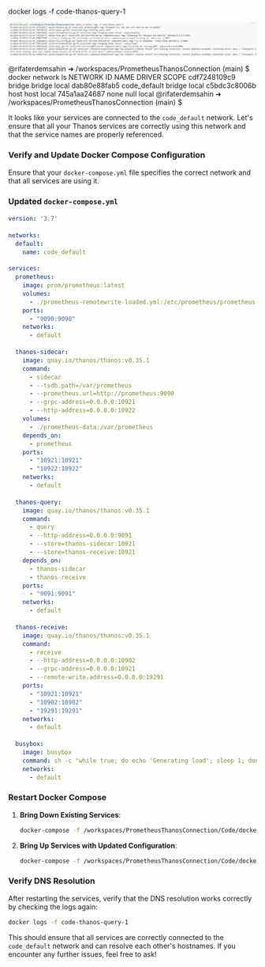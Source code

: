docker logs -f code-thanos-query-1

![alt text](/Resources/thanos-query-logs.png)

@rifaterdemsahin ➜ /workspaces/PrometheusThanosConnection (main) $ docker network ls
NETWORK ID     NAME           DRIVER    SCOPE
cdf7248109c9   bridge         bridge    local
dab80e88fab5   code_default   bridge    local
c5bdc3c8006b   host           host      local
745a1aa24687   none           null      local
@rifaterdemsahin ➜ /workspaces/PrometheusThanosConnection (main) $ 


It looks like your services are connected to the `code_default` network. Let's ensure that all your Thanos services are correctly using this network and that the service names are properly referenced.

### Verify and Update Docker Compose Configuration
Ensure that your `docker-compose.yml` file specifies the correct network and that all services are using it.

### Updated `docker-compose.yml`
```yaml
version: '3.7'

networks:
  default:
    name: code_default

services:
  prometheus:
    image: prom/prometheus:latest
    volumes:
      - ./prometheus-remotewrite-loaded.yml:/etc/prometheus/prometheus-remotewrite-loaded.yml
    ports:
      - "9090:9090"
    networks:
      - default

  thanos-sidecar:
    image: quay.io/thanos/thanos:v0.35.1
    command:
      - sidecar
      - --tsdb.path=/var/prometheus
      - --prometheus.url=http://prometheus:9090
      - --grpc-address=0.0.0.0:10921
      - --http-address=0.0.0.0:10922
    volumes:
      - ./prometheus-data:/var/prometheus
    depends_on:
      - prometheus
    ports:
      - "10921:10921"
      - "10922:10922"
    networks:
      - default

  thanos-query:
    image: quay.io/thanos/thanos:v0.35.1
    command:
      - query
      - --http-address=0.0.0.0:9091
      - --store=thanos-sidecar:10921
      - --store=thanos-receive:10921
    depends_on:
      - thanos-sidecar
      - thanos-receive
    ports:
      - "9091:9091"
    networks:
      - default

  thanos-receive:
    image: quay.io/thanos/thanos:v0.35.1
    command:
      - receive
      - --http-address=0.0.0.0:10902
      - --grpc-address=0.0.0.0:10921
      - --remote-write.address=0.0.0.0:19291
    ports:
      - "10921:10921"
      - "10902:10902"
      - "19291:19291"
    networks:
      - default

  busybox:
    image: busybox
    command: sh -c "while true; do echo 'Generating load'; sleep 1; done"
    networks:
      - default
```

### Restart Docker Compose
1. **Bring Down Existing Services**:
   ```sh
   docker-compose -f /workspaces/PrometheusThanosConnection/Code/docker-compose-remotewrite-loaded.yaml down
   ```

2. **Bring Up Services with Updated Configuration**:
   ```sh
   docker-compose -f /workspaces/PrometheusThanosConnection/Code/docker-compose-remotewrite-loaded.yaml up
   ```

### Verify DNS Resolution
After restarting the services, verify that the DNS resolution works correctly by checking the logs again:
```sh
docker logs -f code-thanos-query-1
```

This should ensure that all services are correctly connected to the `code_default` network and can resolve each other's hostnames. If you encounter any further issues, feel free to ask!